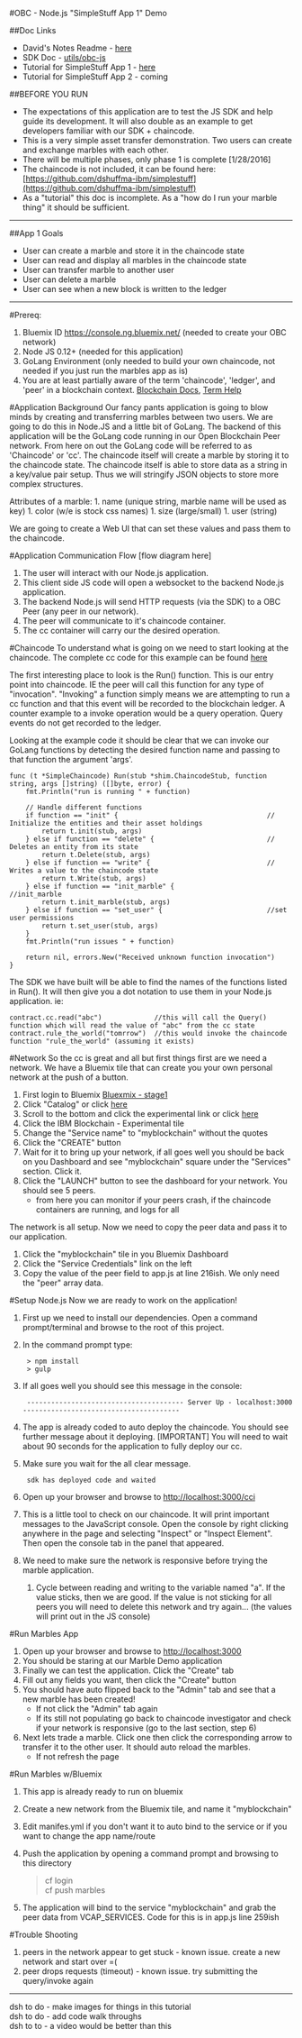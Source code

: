 #OBC - Node.js "SimpleStuff App 1" Demo

##Doc Links
- David's Notes Readme - [here](./README.md)
- SDK Doc - [utils/obc-js](./utils/obc-js/README.md)
- Tutorial for SimpleStuff App 1 - [here](./simplestuff1_tutorial.md)
- Tutorial for SimpleStuff App 2 - coming

##BEFORE YOU RUN
- The expectations of this application are to test the JS SDK and help guide its development.  It will also double as an example to get developers familiar with our SDK + chaincode.
- This is a very simple asset transfer demonstration.  Two users can create and exchange marbles with each other.
- There will be multiple phases, only phase 1 is complete  [1/28/2016]
- The chaincode is not included, it can be found here: [https://github.com/dshuffma-ibm/simplestuff](https://github.com/dshuffma-ibm/simplestuff)
- As a "tutorial" this doc is incomplete.  As a "how do I run your marble thing" it should be sufficient.

***

##App 1 Goals
- User can create a marble and store it in the chaincode state
- User can read and display all marbles in the chaincode state
- User can transfer marble to another user
- User can delete a marble
- User can see when a new block is written to the ledger

***

#Prereq:
1. Bluemix ID https://console.ng.bluemix.net/ (needed to create your OBC network)
1. Node JS 0.12+ (needed for this application)
1. GoLang Environment (only needed to build your own chaincode, not needed if you just run the marbles app as is)
1. You are at least partially aware of the term 'chaincode', 'ledger', and 'peer' in a blockchain context. [Blockchain Docs](https://github.com/openblockchain/obc-docs), [Term Help](https://github.com/openblockchain/obc-docs/blob/master/glossary.md)


#Application Background
Our fancy pants application is going to blow minds by creating and transferring marbles between two users.
We are going to do this in Node.JS and a little bit of GoLang.  The backend of this application will be the GoLang code running in our Open Blockchain Peer network.  From here on out the GoLang code will be referred to as 'Chaincode' or 'cc'. The chaincode itself will create a marble by storing it to the chaincode state. The chaincode itself is able to store data as a string in a key/value pair setup.  Thus we will stringify JSON objects to store more complex structures.

Attributes of a marble:
	1. name (unique string, marble name will be used as key)
	1. color (w/e is stock css names)
	1. size (large/small)
	1. user (string)
	
We are going to create a Web UI that can set these values and pass them to the chaincode. 

#Application Communication Flow
[flow diagram here]

1. The user will interact with our Node.js application.
1. This client side JS code will open a websocket to the backend Node.js application.
1. The backend Node.js will send HTTP requests (via the SDK) to a OBC Peer (any peer in our network).
1. The peer will communicate to it's chaincode container.
1. The cc container will carry our the desired operation.

#Chaincode
To understand what is going on we need to start looking at the chaincode.  The complete cc code for this example can be found [here](https://github.com/dshuffma-ibm/simplestuff/blob/master/chaincode_ex.go)
	
The first interesting place to look is the Run() function. 
This is our entry point into chaincode. 
IE the peer will call this function for any type of "invocation". 
"Invoking" a function simply means we are attempting to run a cc function and that this event will be recorded to the blockchain ledger.
A counter example to a invoke operation would be a query operation.  Query events do not get recorded to the ledger.

Looking at the example code it should be clear that we can invoke our GoLang functions by detecting the desired function name and passing to that function the argument 'args'.
	
	func (t *SimpleChaincode) Run(stub *shim.ChaincodeStub, function string, args []string) ([]byte, error) {
		fmt.Println("run is running " + function)

		// Handle different functions
		if function == "init" {										// Initialize the entities and their asset holdings
			return t.init(stub, args)
		} else if function == "delete" {							// Deletes an entity from its state
			return t.Delete(stub, args)
		} else if function == "write" {								// Writes a value to the chaincode state
			return t.Write(stub, args)
		} else if function == "init_marble" {						//init_marble
			return t.init_marble(stub, args)
		} else if function == "set_user" {							//set user permissions
			return t.set_user(stub, args)
		}
		fmt.Println("run issues " + function)

		return nil, errors.New("Received unknown function invocation")
	}
	
The SDK we have built will be able to find the names of the functions listed in Run(). 
It will then give you a dot notation to use them in your Node.js application. ie:
	
	contract.cc.read("abc")				//this will call the Query() function which will read the value of "abc" from the cc state
	contract.rule_the_world("tomrrow")	//this would invoke the chaincode function "rule_the_world" (assuming it exists)

#Network
So the cc is great and all but first things first are we need a network.
We have a Bluemix tile that can create you your own personal network at the push of a button.

1. First login to Bluemix [Bluexmix - stage1](https://console.stage1.ng.bluemix.net)
1. Click "Catalog" or click [here](https://console.stage1.ng.bluemix.net/catalog)
1. Scroll to the bottom and click the experimental link or click [here](https://console.stage1.ng.bluemix.net/catalog/labs/)
1. Click the IBM Blockchain - Experimental tile
1. Change the "Service name" to "myblockchain" without the quotes
1. Click the "CREATE" button
1. Wait for it to bring up your network, if all goes well you should be back on you Dashboard and see "myblockchain" square under the "Services" section. Click it.
1. Click the "LAUNCH" button to see the dashboard for your network. You should see 5 peers.
	- from here you can monitor if your peers crash, if the chaincode containers are running, and logs for all


The network is all setup.  Now we need to copy the peer data and pass it to our application.
1. Click the "myblockchain" tile in you Bluemix Dashboard
1. Click the "Service Credentials" link on the left
1. Copy the value of the peer field to app.js at line 216ish. We only need the "peer" array data.

#Setup Node.js
Now we are ready to work on the application!
1. First up we need to install our dependencies. Open a command prompt/terminal and browse to the root of this project.
1. In the command prompt type:
	
		> npm install
		> gulp
1. If all goes well you should see this message in the console:
	
		--------------------------------------- Server Up - localhost:3000 ---------------------------------------
1. The app is already coded to auto deploy the chaincode.  You should see further message about it deploying. [IMPORTANT] You will need to wait about 90 seconds for the application to fully deploy our cc.
1. Make sure you wait for the all clear message. 
		
		sdk has deployed code and waited
1. Open up your browser and browse to [http://localhost:3000/cci](http://localhost:3000/cci)
1. This is a little tool to check on our chaincode. It will print important messages to the JavaScript console.  Open the console by right clicking anywhere in the page and selecting "Inspect" or "Inspect Element". Then open the console tab in the panel that appeared.
1. We need to make sure the network is responsive before trying the marble application.
	1. Cycle between reading and writing to the variable named "a".  If the value sticks, then we are good.  If the value is not sticking for all peers you will need to delete this network and try again... (the values will print out in the JS console)

#Run Marbles App
1. Open up your browser and browse to [http://localhost:3000](http://localhost:3000/)
1. You should be staring at our Marble Demo application
1. Finally we can test the application. Click the "Create" tab
1. Fill out any fields you want, then click the "Create" button
1. You should have auto flipped back to the "Admin" tab and see that a new marble has been created!
	- If not click the "Admin" tab again
	- If its still not populating go back to chaincode investigator and check if your network is responsive (go to the last section, step 6)
1. Next lets trade a marble.  Click one then click the corresponding arrow to transfer it to the other user. It should auto reload the marbles. 
	- If not refresh the page


#Run Marbles w/Bluemix
1. This app is already ready to run on bluemix
1. Create a new network from the Bluemix tile, and name it "myblockchain"
1. Edit manifes.yml if you don't want it to auto bind to the service or if you want to change the app name/route
1. Push the application by opening a command prompt and browsing to this directory
	
	> cf login  
	> cf push marbles
1. The application will bind to the service "myblockchain" and grab the peer data from VCAP_SERVICES. Code for this is in app.js line 259ish


#Trouble Shooting
1. peers in the network appear to get stuck - known issue. create a new network and start over =(
1. peer drops requests (timeout) - known issue. try submitting the query/invoke again

***
dsh to do - make images for things in this tutorial  
dsh to do - add code walk throughs  
dsh to to - a video would be better than this  